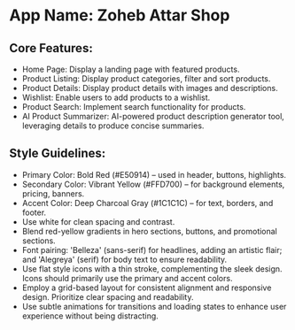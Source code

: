 # **App Name**: Zoheb Attar Shop

## Core Features:

- Home Page: Display a landing page with featured products.
- Product Listing: Display product categories, filter and sort products.
- Product Details: Display product details with images and descriptions.
- Wishlist: Enable users to add products to a wishlist.
- Product Search: Implement search functionality for products.
- AI Product Summarizer: AI-powered product description generator tool, leveraging details to produce concise summaries.

## Style Guidelines:

- Primary Color: Bold Red (#E50914) – used in header, buttons, highlights.
- Secondary Color: Vibrant Yellow (#FFD700) – for background elements, pricing, banners.
- Accent Color: Deep Charcoal Gray (#1C1C1C) – for text, borders, and footer.
- Use white for clean spacing and contrast.
- Blend red-yellow gradients in hero sections, buttons, and promotional sections.
- Font pairing: 'Belleza' (sans-serif) for headlines, adding an artistic flair; and 'Alegreya' (serif) for body text to ensure readability.
- Use flat style icons with a thin stroke, complementing the sleek design. Icons should primarily use the primary and accent colors.
- Employ a grid-based layout for consistent alignment and responsive design. Prioritize clear spacing and readability.
- Use subtle animations for transitions and loading states to enhance user experience without being distracting.